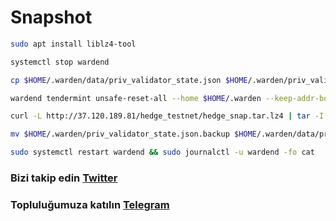 # Snapshot

```bash
sudo apt install liblz4-tool

systemctl stop wardend

cp $HOME/.warden/data/priv_validator_state.json $HOME/.warden/priv_validator_state.json.backup

wardend tendermint unsafe-reset-all --home $HOME/.warden --keep-addr-book

curl -L http://37.120.189.81/hedge_testnet/hedge_snap.tar.lz4 | tar -I lz4 -xf - -C $HOME/.hedge

mv $HOME/.warden/priv_validator_state.json.backup $HOME/.warden/data/priv_validator_state.json

sudo systemctl restart wardend && sudo journalctl -u wardend -fo cat
```
### Bizi takip edin [Twitter](https://twitter.com/corenodeHQ)
### Topluluğumuza katılın [Telegram](https://t.me/corenodechat)
